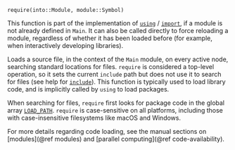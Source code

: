 ```
require(into::Module, module::Symbol)
```

This function is part of the implementation of [`using`](@ref) / [`import`](@ref), if a module is not already defined in `Main`. It can also be called directly to force reloading a module, regardless of whether it has been loaded before (for example, when interactively developing libraries).

Loads a source file, in the context of the `Main` module, on every active node, searching standard locations for files. `require` is considered a top-level operation, so it sets the current `include` path but does not use it to search for files (see help for [`include`](@ref)). This function is typically used to load library code, and is implicitly called by `using` to load packages.

When searching for files, `require` first looks for package code in the global array [`LOAD_PATH`](@ref). `require` is case-sensitive on all platforms, including those with case-insensitive filesystems like macOS and Windows.

For more details regarding code loading, see the manual sections on [modules](@ref modules) and [parallel computing](@ref code-availability).
